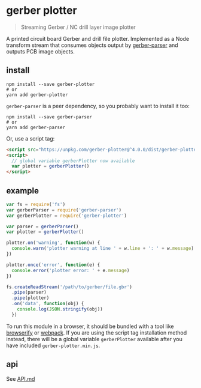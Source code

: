 # gerber plotter

> Streaming Gerber / NC drill layer image plotter

A printed circuit board Gerber and drill file plotter. Implemented as a Node transform stream that consumes objects output by [gerber-parser](../gerber-parser) and outputs PCB image objects.

## install

```shell
npm install --save gerber-plotter
# or
yarn add gerber-plotter
```

`gerber-parser` is a peer dependency, so you probably want to install it too:

```shell
npm install --save gerber-parser
# or
yarn add gerber-parser
```

Or, use a script tag:

```html
<script src="https://unpkg.com/gerber-plotter@^4.0.0/dist/gerber-plotter.min.js"></script>
<script>
  // global variable gerberPlotter now available
  var plotter = gerberPlotter()
</script>
```

## example

```js
var fs = require('fs')
var gerberParser = require('gerber-parser')
var gerberPlotter = require('gerber-plotter')

var parser = gerberParser()
var plotter = gerberPlotter()

plotter.on('warning', function(w) {
  console.warn('plotter warning at line ' + w.line + ': ' + w.message)
})

plotter.once('error', function(e) {
  console.error('plotter error: ' + e.message)
})

fs.createReadStream('/path/to/gerber/file.gbr')
  .pipe(parser)
  .pipe(plotter)
  .on('data', function(obj) {
    console.log(JSON.stringify(obj))
  })
```

To run this module in a browser, it should be bundled with a tool like [browserify][] or [webpack][]. If you are using the script tag installation method instead, there will be a global variable `gerberPlotter` available after you have included `gerber-plotter.min.js`.

[browserify]: http://browserify.org/
[webpack]: https://webpack.js.org/

## api

See [API.md](./API.md)
